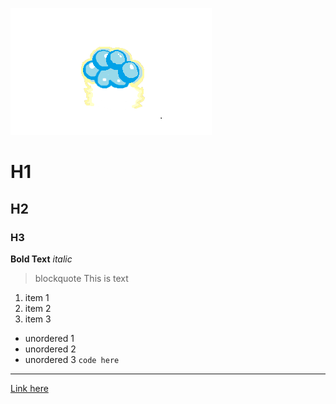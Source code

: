 ![Image](beans.png)
# H1
## H2
### H3
**Bold Text**
*italic*
> blockquote
This is text

1. item 1
2. item 2
3. item 3
- unordered 1
- unordered 2
- unordered 3
`code here`
---
[Link here](google.com)
